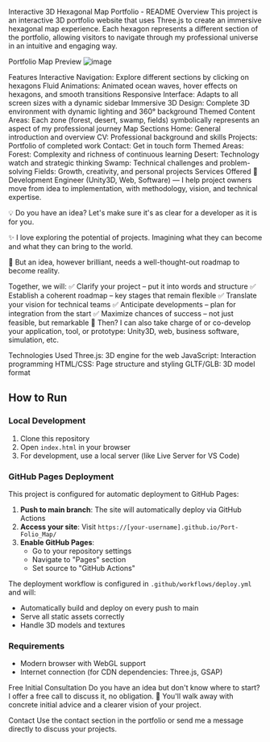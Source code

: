 Interactive 3D Hexagonal Map Portfolio - README
Overview
This project is an interactive 3D portfolio website that uses Three.js to create an immersive hexagonal map experience. Each hexagon represents a different section of the portfolio, allowing visitors to navigate through my professional universe in an intuitive and engaging way.

Portfolio Map Preview
![image](https://github.com/user-attachments/assets/e224a4b4-b69e-462c-85dc-e3852a691daf)

Features
Interactive Navigation: Explore different sections by clicking on hexagons
Fluid Animations: Animated ocean waves, hover effects on hexagons, and smooth transitions
Responsive Interface: Adapts to all screen sizes with a dynamic sidebar
Immersive 3D Design: Complete 3D environment with dynamic lighting and 360° background
Themed Content Areas: Each zone (forest, desert, swamp, fields) symbolically represents an aspect of my professional journey
Map Sections
Home: General introduction and overview
CV: Professional background and skills
Projects: Portfolio of completed work
Contact: Get in touch form
Themed Areas:
Forest: Complexity and richness of continuous learning
Desert: Technology watch and strategic thinking
Swamp: Technical challenges and problem-solving
Fields: Growth, creativity, and personal projects
Services Offered
👋 Development Engineer (Unity3D, Web, Software) — I help project owners move from idea to implementation, with methodology, vision, and technical expertise.

💡 Do you have an idea? Let's make sure it's as clear for a developer as it is for you.

✨ I love exploring the potential of projects. Imagining what they can become and what they can bring to the world.

📌 But an idea, however brilliant, needs a well-thought-out roadmap to become reality.

Together, we will:
✅ Clarify your project – put it into words and structure
✅ Establish a coherent roadmap – key stages that remain flexible
✅ Translate your vision for technical teams
✅ Anticipate developments – plan for integration from the start
✅ Maximize chances of success – not just feasible, but remarkable
🎯 Then? I can also take charge of or co-develop your application, tool, or prototype: Unity3D, web, business software, simulation, etc.

Technologies Used
Three.js: 3D engine for the web
JavaScript: Interaction programming
HTML/CSS: Page structure and styling
GLTF/GLB: 3D model format

## How to Run

### Local Development
1. Clone this repository
2. Open `index.html` in your browser
3. For development, use a local server (like Live Server for VS Code)

### GitHub Pages Deployment
This project is configured for automatic deployment to GitHub Pages:

1. **Push to main branch**: The site will automatically deploy via GitHub Actions
2. **Access your site**: Visit `https://[your-username].github.io/Port-Folio_Map/`
3. **Enable GitHub Pages**:
   - Go to your repository settings
   - Navigate to "Pages" section
   - Set source to "GitHub Actions"

The deployment workflow is configured in `.github/workflows/deploy.yml` and will:
- Automatically build and deploy on every push to main
- Serve all static assets correctly
- Handle 3D models and textures

### Requirements
- Modern browser with WebGL support
- Internet connection (for CDN dependencies: Three.js, GSAP)

Free Initial Consultation
Do you have an idea but don't know where to start? I offer a free call to discuss it, no obligation. 🎁 You'll walk away with concrete initial advice and a clearer vision of your project.

Contact
Use the contact section in the portfolio or send me a message directly to discuss your projects.
